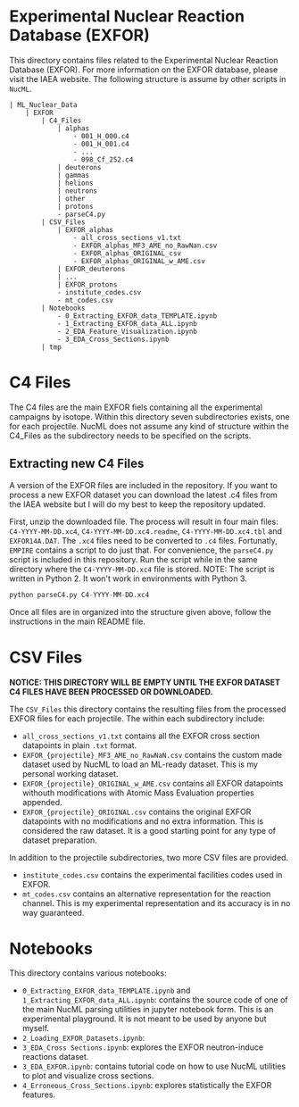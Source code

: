 # Experimental Nuclear Reaction Database (EXFOR)

This directory contains files related to the Experimental Nuclear Reaction Database (EXFOR). For more information on the EXFOR database, please visit the <a src="https://www-nds.iaea.org/exfor/">IAEA website</a>. The following structure is assume by other scripts in `NucML`.

```
| ML_Nuclear_Data
    | EXFOR
        | C4_Files
            | alphas
                - 001_H_000.c4
                - 001_H_001.c4
                - ...
                - 098_Cf_252.c4
            | deuterons
            | gammas
            | helions
            | neutrons
            | other
            | protons
            - parseC4.py
        | CSV_Files
            | EXFOR_alphas
                - all_cross_sections_v1.txt
                - EXFOR_alphas_MF3_AME_no_RawNan.csv
                - EXFOR_alphas_ORIGINAL_csv
                - EXFOR_alphas_ORIGINAL_w_AME.csv
            | EXFOR_deuterons
            | ...
            | EXFOR_protons
            - institute_codes.csv
            - mt_codes.csv
        | Notebooks
            - 0_Extracting_EXFOR_data_TEMPLATE.ipynb
            - 1_Extracting_EXFOR_data_ALL.ipynb
            - 2_EDA_Feature_Visualization.ipynb
            - 3_EDA_Cross_Sections.ipynb
        | tmp
```

# C4 Files

The C4 files are the main EXFOR fiels containing all the experimental campaigns by isotope. Within this directory seven subdirectories exists, one for each projectile. NucML does not assume any kind of structure within the C4_Files as the subdirectory needs to be specified on the scripts. 




## Extracting new C4 Files

A version of the EXFOR files are included in the repository. If you want to process a new EXFOR dataset you can download the latest .c4 files from the <a src="https://www-nds.iaea.org/x4toc4-master/?C=M;O=D">IAEA website</a> but I will do my best to keep the repository updated.  

First, unzip the downloaded file. The process will result in four main files: `C4-YYYY-MM-DD.xc4`, `C4-YYYY-MM-DD.xc4.readme`, `C4-YYYY-MM-DD.xc4.tbl` and `EXFOR14A.DAT`. The `.xc4` files need to be converted to `.c4` files. Fortunatly, `EMPIRE` contains a script to do just that. For convenience, the `parseC4.py` script is included in this repository. Run the script while in the same directory where the `C4-YYYY-MM-DD.xc4` file is stored. NOTE: The script is written in Python 2. It won't work in environments with Python 3. 

```python
python parseC4.py C4-YYYY-MM-DD.xc4
```

Once all files are in organized into the structure given above, follow the instructions in the main README file. 

# CSV Files

**NOTICE: THIS DIRECTORY WILL BE EMPTY UNTIL THE EXFOR DATASET C4 FILES HAVE BEEN PROCESSED OR DOWNLOADED.**

The `CSV_Files` this directory contains the resulting files from the processed EXFOR files for each projectile. The within each subdirectory include:
- `all_cross_sections_v1.txt` contains all the EXFOR cross section datapoints in plain `.txt` format. 
- `EXFOR_{projectile}_MF3_AME_no_RawNaN.csv` contains the custom made dataset used by NucML to load an ML-ready dataset. This is my personal working dataset.
- `EXFOR_{projectile}_ORIGINAL_w_AME.csv` contains all EXFOR datapoints withouth modifications with Atomic Mass Evaluation properties appended. 
- `EXFOR_{projectile}_ORIGINAL.csv` contains the original EXFOR datapoints with no modifications and no extra information. This is considered the raw dataset. It is a good starting point for any type of dataset preparation.


In addition to the projectile subdirectories, two more CSV files are provided.

- `institute_codes.csv` contains the experimental facilities codes used in EXFOR.
- `mt_codes.csv` contains an alternative representation for the reaction channel. This is my experimental representation and its accuracy is in no way guaranteed. 

# Notebooks

This directory contains various notebooks: 

- `0_Extracting_EXFOR_data_TEMPLATE.ipynb` and `1_Extracting_EXFOR_data_ALL.ipynb`: contains the source code of one of the main NucML parsing utilities in jupyter notebook form. This is an experimental playground. It is not meant to be used by anyone but myself. 
- `2_Loading_EXFOR_Datasets.ipynb`:
- `3_EDA_Cross Sections.ipynb`: explores the EXFOR neutron-induce reactions dataset.
- `3_EDA_EXFOR.ipynb`: contains tutorial code on how to use NucML utilities to plot and visualize cross sections.
- `4_Erroneous_Cross_Sections.ipynb`: explores statistically the EXFOR features.